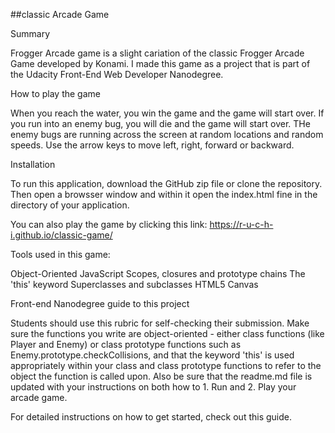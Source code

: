 ##classic Arcade Game

Summary

Frogger Arcade game is a slight cariation of the classic Frogger Arcade Game developed by Konami. I made this game as a project that is part of the Udacity Front-End Web Developer Nanodegree.

How to play the game

When you reach the water, you win the game and the game will start over. If you run into an enemy bug, you will die and the game will start over. THe enemy bugs are running across the screen at random locations and random speeds. Use the arrow keys to move left, right, forward or backward.

Installation

To run this application, download the GitHub zip file or clone the repository. Then open a browsser window and within it open the index.html fine in the directory of your application.

You can also play the game by clicking this link:  https://r-u-c-h-i.github.io/classic-game/

Tools used in this game:

Object-Oriented JavaScript Scopes, closures and prototype chains The 'this' keyword Superclasses and subclasses HTML5 Canvas

Front-end Nanodegree guide to this project

Students should use this rubric for self-checking their submission. Make sure the functions you write are object-oriented - either class functions (like Player and Enemy) or class prototype functions such as Enemy.prototype.checkCollisions, and that the keyword 'this' is used appropriately within your class and class prototype functions to refer to the object the function is called upon. Also be sure that the readme.md file is updated with your instructions on both how to 1. Run and 2. Play your arcade game.

For detailed instructions on how to get started, check out this guide.
